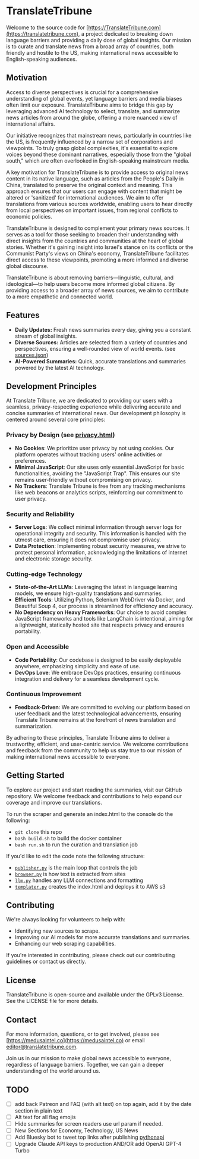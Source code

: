 # TranslateTribune

Welcome to the source code for [https://TranslateTribune.com](https://translatetribune.com), a project dedicated to breaking down language barriers and providing a daily dose of global insights. Our mission is to curate and translate news from a broad array of countries, both friendly and hostile to the US, making international news accessible to English-speaking audiences.

## Motivation

Access to diverse perspectives is crucial for a comprehensive understanding of global events, yet language barriers and media biases often limit our exposure. TranslateTribune aims to bridge this gap by leveraging advanced AI technology to select, translate, and summarize news articles from around the globe, offering a more nuanced view of international affairs.

Our initiative recognizes that mainstream news, particularly in countries like the US, is frequently influenced by a narrow set of corporations and viewpoints. To truly grasp global complexities, it's essential to explore voices beyond these dominant narratives, especially those from the "global south," which are often overlooked in English-speaking mainstream media.

A key motivation for TranslateTribune is to provide access to original news content in its native language, such as articles from the People's Daily in China, translated to preserve the original context and meaning. This approach ensures that our users can engage with content that might be altered or 'sanitized' for international audiences. We aim to offer translations from various sources worldwide, enabling users to hear directly from local perspectives on important issues, from regional conflicts to economic policies.

TranslateTribune is designed to complement your primary news sources. It serves as a tool for those seeking to broaden their understanding with direct insights from the countries and communities at the heart of global stories. Whether it's gaining insight into Israel's stance on its conflicts or the Communist Party's views on China's economy, TranslateTribune facilitates direct access to these viewpoints, promoting a more informed and diverse global discourse.

TranslateTribune is about removing barriers—linguistic, cultural, and ideological—to help users become more informed global citizens. By providing access to a broader array of news sources, we aim to contribute to a more empathetic and connected world.

## Features

- **Daily Updates:** Fresh news summaries every day, giving you a constant stream of global insights.
- **Diverse Sources:** Articles are selected from a variety of countries and perspectives, ensuring a well-rounded view of world events. (see [sources.json](./sources.json))
- **AI-Powered Summaries:** Quick, accurate translations and summaries powered by the latest AI technology.

## Development Principles

At Translate Tribune, we are dedicated to providing our users with a seamless, privacy-respecting experience while delivering accurate and concise summaries of international news. Our development philosophy is centered around several core principles:

### Privacy by Design (see [privacy.html](https://translatetribune.com/privacy.html))
- **No Cookies**: We prioritize user privacy by not using cookies. Our platform operates without tracking users' online activities or preferences.
- **Minimal JavaScript**: Our site uses only essential JavaScript for basic functionalities, avoiding the "JavaScript Trap". This ensures our site remains user-friendly without compromising on privacy.
- **No Trackers**: Translate Tribune is free from any tracking mechanisms like web beacons or analytics scripts, reinforcing our commitment to user privacy.

### Security and Reliability
- **Server Logs**: We collect minimal information through server logs for operational integrity and security. This information is handled with the utmost care, ensuring it does not compromise user privacy.
- **Data Protection**: Implementing robust security measures, we strive to protect personal information, acknowledging the limitations of internet and electronic storage security.

### Cutting-edge Technology
- **State-of-the-Art LLMs**: Leveraging the latest in language learning models, we ensure high-quality translations and summaries.
- **Efficient Tools**: Utilizing Python, Selenium WebDriver via Docker, and Beautiful Soup 4, our process is streamlined for efficiency and accuracy.
- **No Dependency on Heavy Frameworks**: Our choice to avoid complex JavaScript frameworks and tools like LangChain is intentional, aiming for a lightweight, statically hosted site that respects privacy and ensures portability.

### Open and Accessible
- **Code Portability**: Our codebase is designed to be easily deployable anywhere, emphasizing simplicity and ease of use.
- **DevOps Love**: We embrace DevOps practices, ensuring continuous integration and delivery for a seamless development cycle.

### Continuous Improvement
- **Feedback-Driven**: We are committed to evolving our platform based on user feedback and the latest technological advancements, ensuring Translate Tribune remains at the forefront of news translation and summarization.

By adhering to these principles, Translate Tribune aims to deliver a trustworthy, efficient, and user-centric service. We welcome contributions and feedback from the community to help us stay true to our mission of making international news accessible to everyone.

## Getting Started

To explore our project and start reading the summaries, visit our GitHub repository. We welcome feedback and contributions to help expand our coverage and improve our translations.

To run the scraper and generate an index.html to the console do the following:
* ```git clone``` this repo
* ```bash build.sh``` to build the docker container
* ```bash run.sh``` to run the curation and translation job

If you'd like to edit the code note the following structure:
* [```publisher.py```](./publisher.py) is the main loop that controls the job
* [```browser.py```](./browser.py) is how text is extracted from sites
* [```llm.py```](./llm.py) handles any LLM connections and formatting
* [```templater.py```](./templater.py) creates the index.html and deploys it to AWS s3

## Contributing

We're always looking for volunteers to help with:

- Identifying new sources to scrape.
- Improving our AI models for more accurate translations and summaries.
- Enhancing our web scraping capabilities.

If you're interested in contributing, please check out our contributing guidelines or contact us directly.

## License

TranslateTribune is open-source and available under the GPLv3 License. See the LICENSE file for more details.

## Contact

For more information, questions, or to get involved, please see [https://medusaintel.co](https://medusaintel.co) or email [editor@translatetribune.com](mailto:editor@translatetribune.com).

Join us in our mission to make global news accessible to everyone, regardless of language barriers. Together, we can gain a deeper understanding of the world around us.

## TODO 
- [ ] add back Patreon and FAQ (with alt text) on top again, add it by the date section in plain text
- [ ] Alt text for all flag emojis
- [ ] Hide summaries for screen readers use url param if needed.
- [ ] New Sections for Economy, Technology, US News
- [ ] Add Bluesky bot to tweet top links after publishing [pythonapi](https://atproto.blue/en/latest/)
- [ ] Upgrade Claude API keys to production AND/OR add OpenAI GPT-4 Turbo
